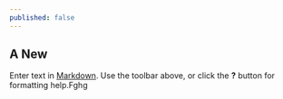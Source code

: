```yaml
---
published: false
---
```


## A New 

Enter text in [Markdown](http://daringfireball.net/projects/markdown/). Use the toolbar above, or click the **?** button for formatting help.Fghg


